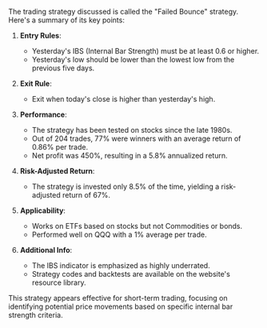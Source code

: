 The trading strategy discussed is called the "Failed Bounce" strategy. Here's a summary of its key points:

1. **Entry Rules**:
   - Yesterday's IBS (Internal Bar Strength) must be at least 0.6 or higher.
   - Yesterday's low should be lower than the lowest low from the previous five days.

2. **Exit Rule**:
   - Exit when today's close is higher than yesterday's high.

3. **Performance**:
   - The strategy has been tested on stocks since the late 1980s.
   - Out of 204 trades, 77% were winners with an average return of 0.86% per trade.
   - Net profit was 450%, resulting in a 5.8% annualized return.

4. **Risk-Adjusted Return**:
   - The strategy is invested only 8.5% of the time, yielding a risk-adjusted return of 67%.

5. **Applicability**:
   - Works on ETFs based on stocks but not Commodities or bonds.
   - Performed well on QQQ with a 1% average per trade.

6. **Additional Info**:
   - The IBS indicator is emphasized as highly underrated.
   - Strategy codes and backtests are available on the website's resource library.

This strategy appears effective for short-term trading, focusing on identifying potential price movements based on specific internal bar strength criteria.
